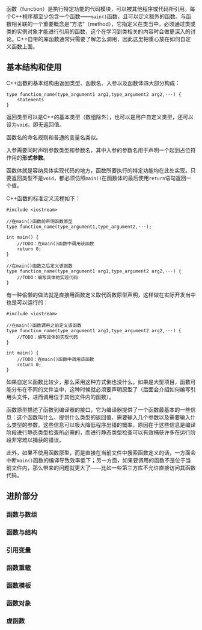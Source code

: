 函数（function）是执行特定功能的代码模块，可以被其他程序或代码所引用。每个C++程序都至少包含一个函数——`main()`函数，且可以定义额外的函数。与函数相关联的一个重要概念是“方法”（method），它指定义在类当中，必须通过类或类的实例对象才能进行引用的函数，这个在学习到类相关的内容时会做更深入的讨论。C++自带的库函数通常只需要了解怎么调用，因此这里把重心放在如何自定义函数上面。

## 基本结构和使用

C++函数的基本结构由返回类型、函数名、入参以及函数体四大部分构成：

```
type function_name(type_argument1 arg1,type_argument2 arg2,···) {
    statements
}
```

返回类型可以是C++的基本类型（数组除外），也可以是用户自定义类型，还可以设为`void`，即无返回值。

函数名的命名规则和普通的变量名类似。

入参需要同时声明参数类型和参数名，其中入参的参数名用于声明一个起到占位符作用的**形式参数**。

函数体就是容纳具体实现代码的地方，函数所要执行的特定功能均在此处实现。只要返回类型不是`void`，都必须仿照`main()`在函数体的最后使用`return`语句返回一个值。

C++函数的标准定义流程如下：

```
#include <iostream>

//在main()函数前声明函数原型
type function_name(type_argument1,type_argument2,···);

int main() {
    //TODO：在main()函数中调用该函数
    return 0;
}

//在main()函数之后定义该函数
type function_name(type_argument1 arg1,type_argument2 arg2,···) {
    //TODO：编写具体的实现代码
}
```

有一种偷懒的做法就是直接用函数定义取代函数原型声明，这样做在实际开发当中也是可以运行的：

```
#include <iostream>

//在main()函数调用之前定义该函数
type function_name(type_argument1 arg1,type_argument2 arg2,···) {
    //TODO：编写具体的实现代码
}

int main() {
    //TODO：在main()函数中调用该函数
    return 0;
}
```

如果自定义函数比较少，那么采用这种方式倒也没什么。如果是大型项目，函数可能分布在不同的文件当中，这种时候就必须要声明原型了（后面会介绍如何编写引用头文件，进而调用位于其他文件内的函数）。

函数原型描述了函数到编译器的接口，它为编译器提供了一个函数最基本的一些信息：这个函数叫什么、提供什么类型的返回值、需要输入几个参数以及需要输入什么类型的参数。这些信息可以极大降低程序出错的概率，原因在于这些信息是编译阶段进行静态类型检查所必需的，而进行静态类型检查可以有效捕获许多在运行阶段非常难以捕获的错误。

此外，如果不使用函数原型，而是直接在当前文件中搜索函数定义的话，一方面会中断`main()`函数的编译导致效率低下；另一方面，如果要调用的函数不是位于当前文件内，那么带来的问题就更大了——比如一些第三方库不允许直接访问其函数代码。

## 进阶部分

### 函数与数组

### 函数与结构

### 引用变量

### 函数重载

### 函数模板

### 函数对象

### 虚函数
